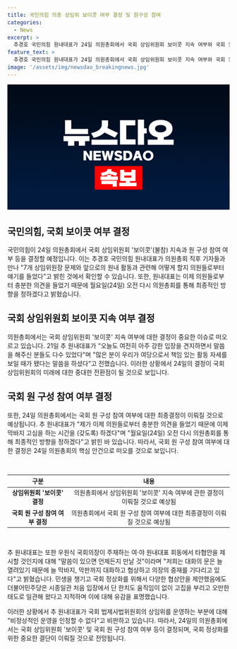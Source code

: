 ```yaml
---
title: 국민의힘 의총 상임위 보이콧 여부 결정 및 원구성 참여
categories:
  - News
excerpt: >
  추경호 국민의힘 원내대표가 24일 의원총회에서 국회 상임위원회 보이콧 지속 여부와 국회 원 구성 참여 여부를 결정할 예정이다. 이에 앞서 21일 의원총회에서 의견을 들은 추 원내대표는 월요일(24일) 다시 의원총회를 통해 최종적인 방향을 정하겠다고 밝혔다. 추 대표는 여·야 원내대표 회동에서 타협안을 제시할 의향을 밝히기도 했으며, 민주당의 행태를 비판하면서 국회 정상화를 위한 노력을 강조했다. 이에 사람들의 이목을 끌 수 있는 핵심 포인트를 요약했습니다.
feature_text: >
  추경호 국민의힘 원내대표가 24일 의원총회에서 국회 상임위원회 보이콧 지속 여부와 국회 원 구성 참여 여부를 결정할 예정이다. 이에 앞서 21일 의원총회에서 의견을 들은 추 원내대표는 월요일(24일) 다시 의원총회를 통해 최종적인 방향을 정하겠다고 밝혔다. 추 대표는 여·야 원내대표 회동에서 타협안을 제시할 의향을 밝히기도 했으며, 민주당의 행태를 비판하면서 국회 정상화를 위한 노력을 강조했다. 이에 사람들의 이목을 끌 수 있는 핵심 포인트를 요약했습니다.
image: '/assets/img/newsdao_breakingnews.jpg'
---
```


<p><img src="/assets/img/newsdao_breakingnews.jpg" alt="firstkoreanews 속보" /></p>

<h2 data-ke-size="size26">국민의힘, 국회 보이콧 여부 결정</h2>

<p>국민의힘이 24일 의원총회에서 국회 상임위원회 '보이콧'(불참) 지속과 원 구성 참여 여부 등을 결정할 예정입니다. 이는 추경호 국민의힘 원내대표가 의원총회 직후 기자들과 만나 "7개 상임위원장 문제와 앞으로의 원내 활동과 관련해 어떻게 할지 의원들로부터 얘기를 들었다"고 밝힌 것에서 확인할 수 있습니다. 또한, 원내대표는 이제 의원들로부터 충분한 의견을 들었기 때문에 월요일(24일) 오전 다시 의원총회를 통해 최종적인 방향을 정하겠다고 밝혔습니다.</p>

<h2 data-ke-size="size26">국회 상임위원회 보이콧 지속 여부 결정</h2>

<p>의원총회에서는 국회 상임위원회 '보이콧' 지속 여부에 대한 결정이 중요한 이슈로 떠오르고 있습니다. 21일 추 원내대표가 "오늘도 여전히 아주 강한 입장을 견지하면서 말씀을 해주신 분들도 다수 있었다"며 "많은 분이 우리가 여당으로서 책임 있는 활동 자세를 보일 때가 됐다는 말씀을 하셨다"고 전했습니다. 이러한 상황에서 24일의 결정이 국회 상임위원회의 미래에 대한 중대한 전환점이 될 것으로 보입니다.</p>

<h2 data-ke-size="size26">국회 원 구성 참여 여부 결정</h2>

<p>또한, 24일 의원총회에서는 국회 원 구성 참여 여부에 대한 최종결정이 이뤄질 것으로 예상됩니다. 추 원내대표가 "제가 이제 의원들로부터 충분한 의견을 들었기 때문에 이제 막바지 고심을 하는 시간을 (갖도록) 하겠다"며 "월요일(24일) 오전 다시 의원총회를 통해 최종적인 방향을 정하겠다"고 밝힌 바 있습니다. 따라서, 국회 원 구성 참여 여부에 대한 결정은 24일 의원총회의 핵심 안건으로 떠오를 것으로 보입니다.</p>

<p data-ke-size="size16">&nbsp;</p>

<table>
    <thead>
        <tr>
            <th style="text-align: center;">구분</th>
            <th style="text-align: center;">내용</th>
        </tr>
    </thead>
    <tbody>
        <tr>
            <td style="text-align: center;"><b>상임위원회 '보이콧' 결정</b></td>
            <td style="text-align: center;">의원총회에서 상임위원회 '보이콧' 지속 여부에 관한 결정이 이뤄질 것으로 예상됨</td>
        </tr>
        <tr>
            <td style="text-align: center;"><b>국회 원 구성 참여 여부 결정</b></td>
            <td style="text-align: center;">의원총회에서 국회 원 구성 참여 여부에 대한 최종결정이 이뤄질 것으로 예상됨</td>
        </tr>
    </tbody>
</table>

<p data-ke-size="size16">&nbsp;</p>

<p>추 원내대표는 또한 우원식 국회의장이 주재하는 여·야 원내대표 회동에서 타협안을 제시할 것인지에 대해 "말씀이 있으면 언제든지 만날 것"이라며 "저희는 대화의 문은 늘 열려있기 때문에 늘 막바지, 막판까지 대화하고 협상하고 의장의 중재를 기다리고 있다"고 밝혔습니다. 민생을 챙기고 국회 정상화를 위해서 다양한 협상안을 제안했음에도 더불어민주당은 시종일관 처음 입장에서 단 한치도 움직임이 없이 고집을 부리고 오만한 태도로 일관해 왔다고 지적하며 이에 대해 유감을 표명했습니다.</p>

<p>이러한 상황에서 추 원내대표가 국회 법제사법위원회의 상임위를 운영하는 부분에 대해 "비정상적인 운영을 인정할 수 없다"고 비판하고 있습니다. 따라서, 24일의 의원총회에서는 국회 상임위원회 '보이콧' 및 국회 원 구성 참여 여부 등이 결정되며, 국회 정상화를 위한 중요한 결단이 이뤄질 것으로 전망됩니다.</p>

